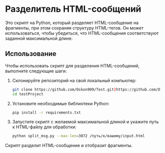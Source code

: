 # Разделитель HTML-сообщений

Это скрипт на Python, который разделяет HTML-сообщение на фрагменты, при этом сохраняя структуру HTML-тегов. Он может использоваться, чтобы убедиться, что HTML-сообщения соответствуют заданной максимальной длине.

## Использование

Чтобы использовать скрипт для разделения HTML-сообщений, выполните следующие шаги:

1. Склонируйте репозиторий на свой локальный компьютер:

   ```bash
   git clone https://github.com/Oskon909/Test.git)https://github.com/Oskon909/Test.git
   cd testProject


2. Установите необходимые библиотеки Python:

   ```bash
   pip install -r requirements.txt


3. Запустите скрипт с желаемой максимальной длиной и укажите путь к HTML-файлу для обработки:

   ```bash
   python split_msg.py --max-len=3072 /путь/к/вашему/input.html

Скрипт разделит HTML-сообщение и отобразит фрагменты.

 
